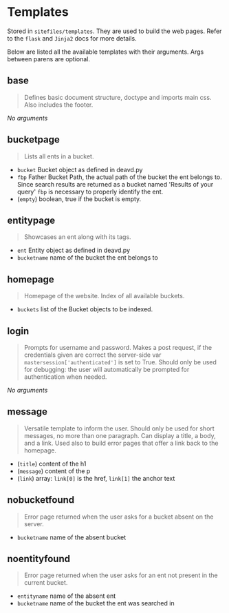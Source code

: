# Templates
Stored in `sitefiles/templates`. They are used to build the web pages. Refer to the `flask` and `Jinja2` docs for more details.

Below are listed all the available templates with their arguments. Args between parens are optional.

## base
> Defines basic document structure, doctype and imports main css. Also includes the footer.

*No arguments*

## bucketpage
> Lists all ents in a bucket.

* `bucket` Bucket object as defined in deavd.py
* `fbp` Father Bucket Path, the actual path of the bucket the ent belongs to. Since search results are returned as a bucket named 'Results of your query' `fbp` is necessary to properly identify the ent.
* (`empty`) boolean, true if the bucket is empty.

## entitypage
> Showcases an ent along with its tags.

* `ent` Entity object as defined in deavd.py
* `bucketname` name of the bucket the ent belongs to

## homepage
> Homepage of the website. Index of all available buckets.

* `buckets` list of the Bucket objects to be indexed.

## login
> Prompts for username and password. Makes a post request, if the credentials given are correct the server-side var `mastersession['authenticated']` is set to True. Should only be used for debugging: the user will automatically be prompted for authentication when needed.

*No arguments*

## message
> Versatile template to inform the user. Should only be used for short messages, no more than one paragraph. Can display a title, a body, and a link. Used also to build error pages that offer a link back to the homepage.

* (`title`) content of the h1
* (`message`) content of the p
* (`link`) array: `link[0]` is the href, `link[1]` the anchor text

## nobucketfound
> Error page returned when the user asks for a bucket absent on the server.

* `bucketname` name of the absent bucket

## noentityfound
> Error page returned when the user asks for an ent not present in the current bucket.

* `entityname` name of the absent ent
* `bucketname` name of the bucket the ent was searched in

